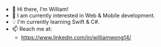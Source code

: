 - 👋 Hi there, I'm William!
- 🚀 I am currently interested in Web & Mobile development. 
- 💡 I'm currently learning Swift & C#. 
- 📫 Reach me at:
    - https://www.linkedin.com/in/williamwong14/
